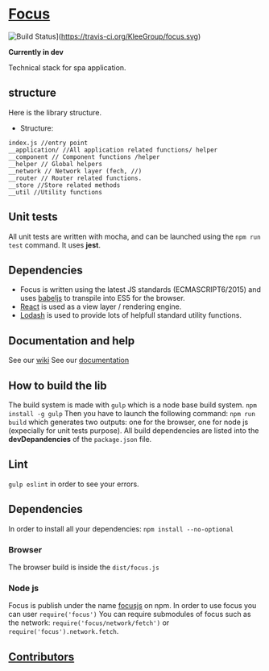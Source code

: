 [Focus](https://kleegroup.github.io/focus-docs)
=======
![Build Status](https://travis-ci.org/KleeGroup/focus.svg)](https://travis-ci.org/KleeGroup/focus.svg)

**Currently in dev**

Technical stack for spa application.

## structure
Here is  the library structure.

- Structure:
```
index.js //entry point
__application/ //All application related functions/ helper
__component // Component functions /helper
__helper // Global helpers
__network // Network layer (fech, //)
__router // Router related functions.
__store //Store related methods
__util //Utility functions
```

## Unit tests
All unit tests are written with mocha, and can be launched using the `npm run test` command.
It uses **jest**.


## Dependencies

- Focus is written using the latest JS standards (ECMASCRIPT6/2015) and uses [babeljs](https://babeljs.io/) to transpile into ES5 for the browser.
- [React](http://facebook.github.io/react/) is used as a view layer / rendering engine.
- [Lodash](https://lodash.com/) is used to provide lots of helpfull standard utility functions.

## Documentation and help
See our [wiki](https://github.com/KleeGroup/focus/wiki)
See our [documentation](https://kleegroup.github.io/focus-docs)


## How to build the lib
The build system is made with `gulp` which is a node base build system. `npm install -g gulp`
Then you have to launch the following command: `npm run build` which generates two outputs: one for the browser, one for node js (expecially for unit tests purpose).
All build dependencies are listed into the **devDepandencies** of the `package.json` file.

## Lint
`gulp eslint` in order to see your errors.

## Dependencies

In order to install all your dependencies: `npm install --no-optional`

### Browser
The browser build is inside the `dist/focus.js`

### Node js

Focus is publish under the name [focusjs](https://www.npmjs.com/package/focusjs) on npm.
In order to use focus you can user `require('focus')`
You can require submodules of focus such as the network: `require('focus/network/fetch')` or `require('focus').network.fetch`.

## [Contributors](https://github.com/KleeGroup/focus/graphs/contributors)

